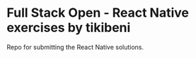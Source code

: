 # Full Stack Open - React Native exercises by tikibeni

Repo for submitting the React Native solutions.
